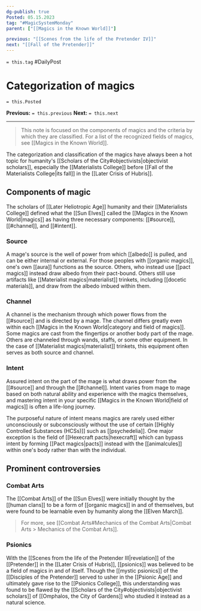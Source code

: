 ```yaml
---
dg-publish: true
Posted: 05.15.2023
tag: "#MagicSystemMonday"
parent: ["[[Magics in the Known World]]"]

previous: "[[Scenes from the life of the Pretender IV]]"
next: "[[Fall of the Pretender]]"
---
```

`= this.tag` #DailyPost 
# Categorization of magics
`= this.Posted`

**Previous:** `= this.previous`
**Next:** `= this.next`

---

> This note is focused on the components of magics and the criteria by which they are classified. For a list of the recognized fields of magics, see [[Magics in the Known World]].

The categorization and classification of the magics have always been a hot topic for humanity's [[Scholars of the City#objectivists|objectivist scholars]], especially the [[Materialists College]] before [[Fall of the Materialists College|its fall]] in the [[Later Crisis of Hubris]].

## Components of magic

The scholars of [[Later Heliotropic Age]] humanity and their [[Materialists College]] defined what the [[Sun Elves]] called the [[Magics in the Known World|magics]] as having three necessary components: [[#source]], [[#channel]], and [[#intent]].

### Source

A mage's source is the well of power from which [[albedo]] is pulled, and can be either internal or external. For those peoples with [[organic magics]], one's own [[aura]] functions as the source. Others, who instead use [[pact magics]] instead draw albedo from their pact-bound. Others still use artifacts like [[Materialist magics|materialist]] trinkets, including [[docetic materials]], and draw from the albedo imbued within them.

### Channel

A channel is the mechanism through which power flows from the [[#source]] and is directed by a mage. The channel differs greatly even within each [[Magics in the Known World|category and field of magics]]. Some magics are cast from the fingertips or another body part of the mage. Others are channeled through wands, staffs, or some other equipment. In the case of [[Materialist magics|materialist]] trinkets, this equipment often serves as both source and channel.

### Intent

Assured intent on the part of the mage is what draws power from the [[#source]] and through the [[#channel]]. Intent varies from mage to mage based on both natural ability and experience with the magics themselves, and mastering intent in your specific [[Magics in the Known World|field of magics]] is often a life-long journey.

The purposeful nature of intent means magics are rarely used either unconsciously or subconsciously without the use of certain [[Highly Controlled Substances (HCSs)]] such as [[psychedelia]]. One major exception is the field of [[Hexecraft pacts|hexecraft]] which can bypass intent by forming [[Pact magics|pacts]] instead with the [[animalcules]] within one's body rather than with the individual.

## Prominent controversies

### Combat Arts

The [[Combat Arts]] of the [[Sun Elves]] were initially thought by the [[human clans]] to be a form of [[organic magics]] in and of themselves, but were found to be learnable even by humanity along the [[Elven March]].

> For more, see [[Combat Arts#Mechanics of the Combat Arts|Combat Arts > Mechanics of the Combat Arts]].

### Psionics

With the [[Scenes from the life of the Pretender III|revelation]] of the [[Pretender]] in the [[Later Crisis of Hubris]], [[psionics]] was believed to be a field of magics in and of itself. Though the [[mystic psionics]] of the [[Disciples of the Pretender]] served to usher in the [[Psionic Age]] and ultimately gave rise to the [[Psionics College]], this understanding was found to be flawed by the [[Scholars of the City#objectivists|objectivist scholars]] of [[Omphalos, the City of Gardens]] who studied it instead as a natural science.